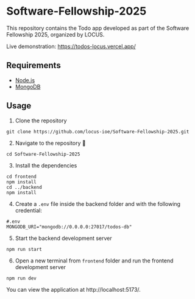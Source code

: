 # Software-Fellowship-2025
This repository contains the Todo app developed as part of the Software Fellowship 2025, organized by LOCUS.

Live demonstration: https://todos-locus.vercel.app/

## Requirements
- [Node.js](https://nodejs.org/en/)
- [MongoDB](https://www.mongodb.com/try/download/community)

## Usage
1. Clone the repository
```
git clone https://github.com/locus-ioe/Software-Fellowship-2025.git
```

2. Navigate to the repository :open_file_folder:
```
cd Software-Fellowship-2025
```

3. Install the dependencies
```
cd frontend
npm install
cd ../backend
npm install
```

4. Create a `.env` file inside the backend folder and with the following credential:
```
#.env
MONGODB_URI="mongodb://0.0.0.0:27017/todos-db"
```

5. Start the backend development server
```
npm run start
```

6. Open a new terminal from `frontend` folder and run the frontend development server
```
npm run dev
```

You can view the application at http://localhost:5173/.
